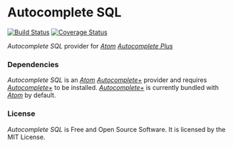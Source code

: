 # Autocomplete SQL
[![Build Status](https://travis-ci.org/webdevel/autocomplete-sql.svg?branch=master)](https://travis-ci.org/webdevel/autocomplete-sql)
[![Coverage Status](https://coveralls.io/repos/github/webdevel/autocomplete-sql/badge.svg?branch=master)](https://coveralls.io/github/webdevel/autocomplete-sql?branch=master)

*Autocomplete SQL* provider for *[Atom]* *[Autocomplete Plus]*

### Dependencies
*Autocomplete SQL* is an *[Atom]* *[Autocomplete+]* provider and requires *[Autocomplete+]* to be installed. *[Autocomplete+]* is currently bundled with *[Atom]* by default.

### License
*Autocomplete SQL* is Free and Open Source Software. It is licensed by the MIT License.

[Atom]: https://atom.io/
[Autocomplete Plus]: https://github.com/atom/autocomplete-plus
[Autocomplete+]: https://github.com/atom/autocomplete-plus
